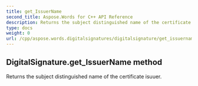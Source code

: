 ```yaml
---
title: get_IssuerName
second_title: Aspose.Words for C++ API Reference
description: Returns the subject distinguished name of the certificate isuuer. 
type: docs
weight: 0
url: /cpp/aspose.words.digitalsignatures/digitalsignature/get_issuername/
---
```

## DigitalSignature.get_IssuerName method


Returns the subject distinguished name of the certificate isuuer.

